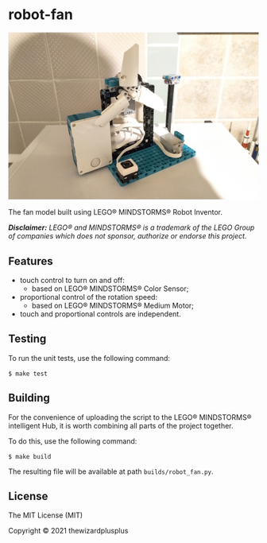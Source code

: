 # robot-fan

![](docs/photo.jpg)

The fan model built using LEGO® MINDSTORMS® Robot Inventor.

_**Disclaimer:** LEGO® and MINDSTORMS® is a trademark of the LEGO Group of companies which does not sponsor, authorize or endorse this project._

## Features

- touch control to turn on and off:
  - based on LEGO® MINDSTORMS® Color Sensor;
- proportional control of the rotation speed:
  - based on LEGO® MINDSTORMS® Medium Motor;
- touch and proportional controls are independent.

## Testing

To run the unit tests, use the following command:

```
$ make test
```

## Building

For the convenience of uploading the script to the LEGO® MINDSTORMS® intelligent Hub, it is worth combining all parts of the project together.

To do this, use the following command:

```
$ make build
```

The resulting file will be available at path `builds/robot_fan.py`.

## License

The MIT License (MIT)

Copyright &copy; 2021 thewizardplusplus
